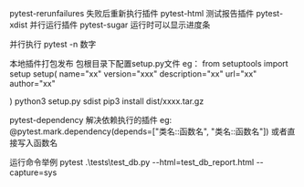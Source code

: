 pytest-rerunfailures 失败后重新执行插件
pytest-html 测试报告插件
pytest-xdist 并行运行插件
pytest-sugar 运行时可以显示进度条

并行执行
pytest -n 数字

本地插件打包发布
包根目录下配置setup.py文件
eg：
from setuptools import setup
setup(
    name="xx"
    version="xxx"
    description="xx"
    url="xx"
    author="xx"

)
python3 setup.py sdist
pip3 install dist/xxxx.tar.gz

pytest-dependency 解决依赖执行的插件
eg: @pytest.mark.dependency(depends=["类名::函数名", "类名::函数名"]) 
或者直接写入函数名

运行命令举例
pytest .\tests\test_db.py --html=test_db_report.html --capture=sys